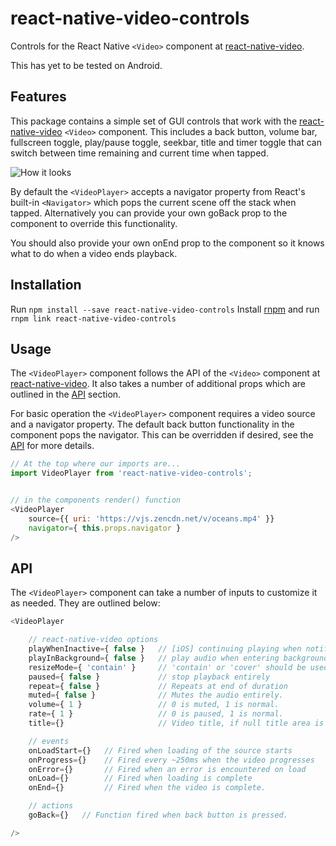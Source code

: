 # react-native-video-controls
Controls for the React Native `<Video>` component at [react-native-video](https://github.com/react-native-community/react-native-video).

This has yet to be tested on Android.

## Features
This package contains a simple set of GUI controls that work with the [react-native-video](https://github.com/react-native-community/react-native-video) `<Video>` component. This includes a back button, volume bar, fullscreen toggle, play/pause toggle, seekbar, title and timer toggle that can switch between time remaining and current time when tapped.

![How it looks](https://s3-us-west-2.amazonaws.com/nubix.ca/github/example.gif)

By default the `<VideoPlayer>` accepts a navigator property from React's built-in `<Navigator>` which pops the current scene off the stack when tapped. Alternatively you can provide your own goBack prop to the component to override this functionality.

You should also provide your own onEnd prop to the component so it knows what to do when a video ends playback.

## Installation
Run `npm install --save react-native-video-controls`
Install [rnpm](https://github.com/rnpm/rnpm) and run `rnpm link react-native-video-controls`

## Usage
The `<VideoPlayer>` component follows the API of the `<Video>` component at [react-native-video](https://github.com/react-native-community/react-native-video). It also takes a number of additional props which are outlined in the [API](#api) section.

For basic operation the `<VideoPlayer>` component requires a video source and a navigator property. The default back button functionality in the component pops the navigator. This can be overridden if desired, see the [API](#api) for more details.

```javascript
// At the top where our imports are...
import VideoPlayer from 'react-native-video-controls';


// in the components render() function
<VideoPlayer
    source={{ uri: 'https://vjs.zencdn.net/v/oceans.mp4' }}
    navigator={ this.props.navigator }
/>

```

## API
The `<VideoPlayer>` component can take a number of inputs to customize it as needed. They are outlined below:

```javascript
<VideoPlayer

    // react-native-video options
    playWhenInactive={ false }   // [iOS] continuing playing when notification centre active
    playInBackground={ false }   // play audio when entering background
    resizeMode={ 'contain' }     // 'contain' or 'cover' should be used.
    paused={ false }             // stop playback entirely
    repeat={ false }             // Repeats at end of duration
    muted={ false }              // Mutes the audio entirely.
    volume={ 1 }                 // 0 is muted, 1 is normal.
    rate={ 1 }                   // 0 is paused, 1 is normal.
    title={}                     // Video title, if null title area is hidden

    // events
    onLoadStart={}   // Fired when loading of the source starts
    onProgress={}    // Fired every ~250ms when the video progresses
    onError={}       // Fired when an error is encountered on load
    onLoad={}        // Fired when loading is complete
    onEnd={}         // Fired when the video is complete.

    // actions
    goBack={}   // Function fired when back button is pressed.

/>
```
